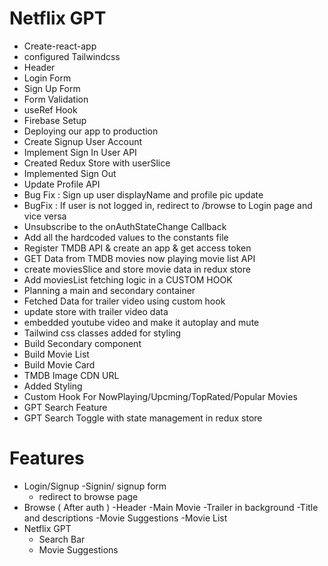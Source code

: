 # Netflix GPT

- Create-react-app
- configured Tailwindcss
- Header
- Login Form
- Sign Up Form
- Form Validation
- useRef Hook
- Firebase Setup
- Deploying our app to production
- Create Signup User Account
- Implement Sign In User API
- Created Redux Store with userSlice
- Implemented Sign Out
- Update Profile API
- Bug Fix : Sign up user displayName and profile pic update
- BugFix : If user is not logged in, redirect to /browse to Login page and vice versa
- Unsubscribe to the onAuthStateChange Callback
- Add all the hardcoded values to the constants file
- Register TMDB API & create an app & get access token
- GET Data from TMDB movies now playing movie list API
- create moviesSlice and store movie data in redux store
- Add moviesList fetching logic in a CUSTOM HOOK
- Planning a main and secondary container
- Fetched Data for trailer video using custom hook
- update store with trailer video data
- embedded youtube video and make it autoplay and mute
- Tailwind css classes added for styling
- Build Secondary component
- Build Movie List
- Build Movie Card
- TMDB Image CDN URL
- Added Styling
- Custom Hook For NowPlaying/Upcming/TopRated/Popular Movies
- GPT Search Feature
- GPT Search Toggle with state management in redux store

# Features

- Login/Signup
  -Signin/ signup form
  - redirect to browse page
- Browse ( After auth )
  -Header
  -Main Movie
  -Trailer in background
  -Title and descriptions
  -Movie Suggestions
  -Movie List
- Netflix GPT
  - Search Bar
  - Movie Suggestions
